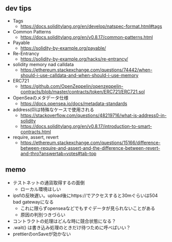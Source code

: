 ## dev tips

- Tags
  - https://docs.soliditylang.org/en/develop/natspec-format.html#tags
- Common Patterns
  - https://docs.soliditylang.org/en/v0.8.17/common-patterns.html
- Payable
  - https://solidity-by-example.org/payable/
- Re-Entrancy
  - https://solidity-by-example.org/hacks/re-entrancy/
- solidity memory nad calldata
  - https://ethereum.stackexchange.com/questions/74442/when-should-i-use-calldata-and-when-should-i-use-memory
- ERC721
  - https://github.com/OpenZeppelin/openzeppelin-contracts/blob/master/contracts/token/ERC721/ERC721.sol
- OpenSeaのメタデータ仕様
  -  https://docs.opensea.io/docs/metadata-standards
-  address(0)は特殊なケースで使用される
   -  https://stackoverflow.com/questions/48219716/what-is-address0-in-solidity
   -  https://docs.soliditylang.org/en/v0.8.17/introduction-to-smart-contracts.html
-  require, assert, revert
   -  https://ethereum.stackexchange.com/questions/15166/difference-between-require-and-assert-and-the-difference-between-revert-and-thro?answertab=votes#tab-top

## memo

* テストネットの通貨取得するの面倒
  * ローカル環境ほしい
* ipsfの反映遅い。upload後にhttps://でアクセスすると30mぐらいは504 bad gatewayになる
  * これに限らずopenseaなどでもすぐデータが見られないことがある
  * 原因の判別つきづらい
* コントラクトの処理はどんな時に競合状態になる？
* .wait() は書き込み処理のときだけ待つために呼べばいい？
* prettierのonSaveが効かない
